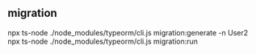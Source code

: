 ## migration
npx ts-node ./node_modules/typeorm/cli.js migration:generate -n User2
npx ts-node ./node_modules/typeorm/cli.js migration:run

